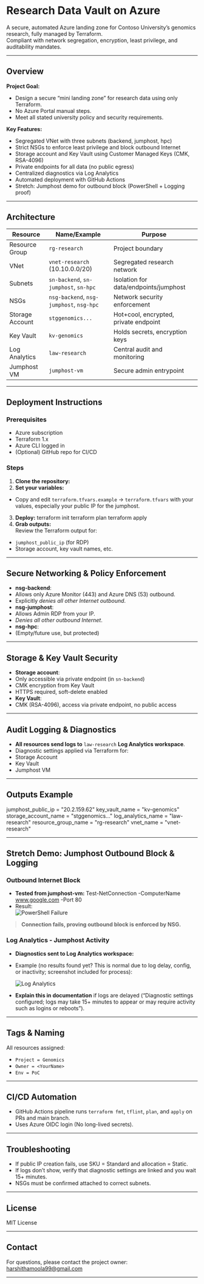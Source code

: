 # Research Data Vault on Azure

A secure, automated Azure landing zone for Contoso University’s genomics research, fully managed by Terraform.  
Compliant with network segregation, encryption, least privilege, and auditability mandates.

---

## Overview

**Project Goal:**  
- Design a secure “mini landing zone” for research data using only Terraform.
- No Azure Portal manual steps.
- Meet all stated university policy and security requirements.

**Key Features:**  
- Segregated VNet with three subnets (backend, jumphost, hpc)
- Strict NSGs to enforce least privilege and block outbound Internet
- Storage account and Key Vault using Customer Managed Keys (CMK, RSA-4096)
- Private endpoints for all data (no public egress)
- Centralized diagnostics via Log Analytics
- Automated deployment with GitHub Actions
- Stretch: Jumphost demo for outbound block (PowerShell + Logging proof)

---

## Architecture

| Resource           | Name/Example                          | Purpose                               |
|--------------------|---------------------------------------|---------------------------------------|
| Resource Group     | `rg-research`                         | Project boundary                      |
| VNet               | `vnet-research` (10.10.0.0/20)        | Segregated research network           |
| Subnets            | `sn-backend`, `sn-jumphost`, `sn-hpc` | Isolation for data/endpoints/jumphost |
| NSGs               | `nsg-backend`, `nsg-jumphost`, `nsg-hpc` | Network security enforcement       |
| Storage Account    | `stggenomics...`                      | Hot+cool, encrypted, private endpoint |
| Key Vault          | `kv-genomics`                         | Holds secrets, encryption keys        |
| Log Analytics      | `law-research`                        | Central audit and monitoring          |
| Jumphost VM        | `jumphost-vm`                         | Secure admin entrypoint               |

---

## Deployment Instructions

### Prerequisites

- Azure subscription
- Terraform 1.x
- Azure CLI logged in
- (Optional) GitHub repo for CI/CD

 ### Steps

1. **Clone the repository:**
2. **Set your variables:**
- Copy and edit `terraform.tfvars.example` → `terraform.tfvars` with your values, especially your public IP for the jumphost.
3. **Deploy:**
terraform init
terraform plan
terraform apply
4. **Grab outputs:**  
Review the Terraform output for:
- `jumphost_public_ip` (for RDP)
- Storage account, key vault names, etc.

---

## Secure Networking & Policy Enforcement

- **nsg-backend**:  
- Allows only Azure Monitor (443) and Azure DNS (53) outbound.
- Explicitly *denies all other Internet outbound*.
- **nsg-jumphost**:  
- Allows Admin RDP from your IP.
- *Denies all other outbound Internet*.
- **nsg-hpc**:  
- (Empty/future use, but protected)

---

## Storage & Key Vault Security

- **Storage account**:
- Only accessible via private endpoint (in `sn-backend`)
- CMK encryption from Key Vault
- HTTPS required, soft-delete enabled
- **Key Vault**:
- CMK (RSA-4096), access via private endpoint, no public access

---

## Audit Logging & Diagnostics

- **All resources send logs to** `law-research` **Log Analytics workspace**.
- Diagnostic settings applied via Terraform for:
- Storage Account
- Key Vault
- Jumphost VM

---

## Outputs Example

jumphost_public_ip = "20.2.159.62"
key_vault_name = "kv-genomics"
storage_account_name = "stggenomics..."
log_analytics_name = "law-research"
resource_group_name = "rg-research"
vnet_name = "vnet-research"

---

## Stretch Demo: Jumphost Outbound Block & Logging

### Outbound Internet Block

- **Tested from jumphost-vm:**
Test-NetConnection -ComputerName www.google.com -Port 80
- Result:  
  ![PowerShell Failure](./screenshots/jumphost_blocked.png)

> **Connection fails, proving outbound block is enforced by NSG.**

### Log Analytics - Jumphost Activity

- **Diagnostics sent to Log Analytics workspace:**
- Example (no results found yet? This is normal due to log delay, config, or inactivity; screenshot included for process):

  ![Log Analytics](./screenshots/loganalytics_jumphost.png)

- **Explain this in documentation** if logs are delayed (“Diagnostic settings configured; logs may take 15+ minutes to appear or may require activity such as logins or reboots”).

---

## Tags & Naming

All resources assigned:
- `Project = Genomics`
- `Owner = <YourName>`
- `Env = PoC`

---

## CI/CD Automation

- GitHub Actions pipeline runs `terraform fmt`, `tflint`, `plan`, and `apply` on PRs and main branch.
- Uses Azure OIDC login (No long-lived secrets).

---

## Troubleshooting

- If public IP creation fails, use SKU = Standard and allocation = Static.
- If logs don’t show, verify that diagnostic settings are linked and you wait 15+ minutes.
- NSGs must be confirmed attached to correct subnets.

---

## License

MIT License

---

## Contact

For questions, please contact the project owner:  
<harshithamoola99@gmail.com>

---


